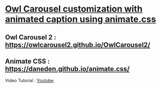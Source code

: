 # [Owl Carousel customization with animated caption using animate.css](http://www.sagungautam.com.np/)

## Owl Carousel 2 : https://owlcarousel2.github.io/OwlCarousel2/
## Animate CSS : https://daneden.github.io/animate.css/

Video Tutorial : [Youtube](https://twitter.com/gudboisgn).